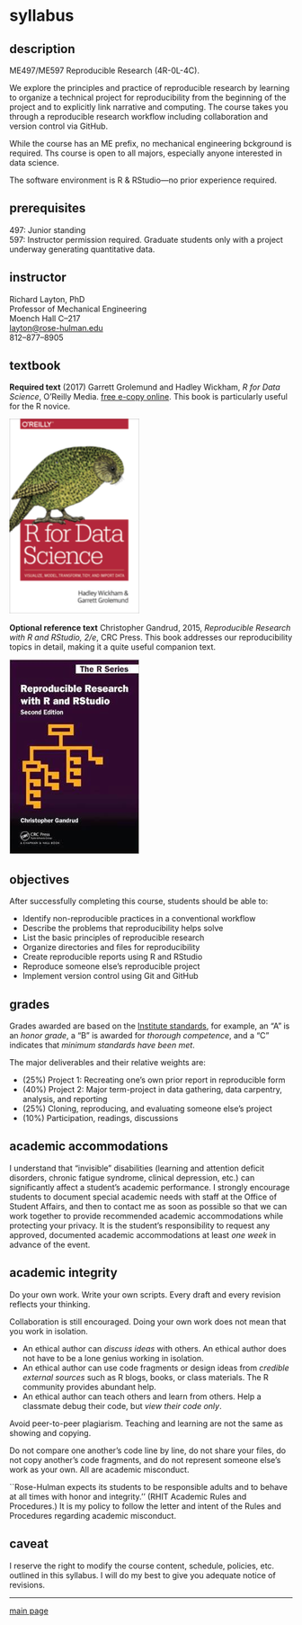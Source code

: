 
# syllabus

## description

ME497/ME597 Reproducible Research (4R-0L-4C).

We explore the principles and practice of reproducible research by
learning to organize a technical project for reproducibility from the
beginning of the project and to explicitly link narrative and computing.
The course takes you through a reproducible research workflow including
collaboration and version control via GitHub.

While the course has an ME prefix, no mechanical engineering bckground
is required. Ths course is open to all majors, especially anyone
interested in data science.

The software environment is R & RStudio—no prior experience required.

## prerequisites

497: Junior standing  
597: Instructor permission required. Graduate students only with a
project underway generating quantitative data.

## instructor

Richard Layton, PhD  
Professor of Mechanical Engineering  
Moench Hall C–217  
<layton@rose-hulman.edu>  
812–877–8905

## textbook

**Required text** (2017) Garrett Grolemund and Hadley Wickham, *R for
Data Science*, O’Reilly Media. [free e-copy
online](http://r4ds.had.co.nz/). This book is particularly useful for
the R novice.

![](../resources/images/r-4-data-science-cover.png)

**Optional reference text** Christopher Gandrud, 2015, *Reproducible
Research with R and RStudio, 2/e*, CRC Press. This book addresses our
reproducibility topics in detail, making it a quite useful companion
text.

![](../resources/images/gandrud-cover.jpg)

## objectives

After successfully completing this course, students should be able to:

  - Identify non-reproducible practices in a conventional workflow
  - Describe the problems that reproducibility helps solve
  - List the basic principles of reproducible research
  - Organize directories and files for reproducibility
  - Create reproducible reports using R and RStudio
  - Reproduce someone else’s reproducible project
  - Implement version control using Git and GitHub

## grades

Grades awarded are based on the [Institute
standards](http://www.rose-hulman.edu/offices-services/registrar/rules-procedures/grades.aspx),
for example, an “A” is an *honor grade*, a “B” is awarded for *thorough
competence*, and a “C” indicates that *minimum standards have been met*.

The major deliverables and their relative weights are:

  - (25%) Project 1: Recreating one’s own prior report in reproducible
    form
  - (40%) Project 2: Major term-project in data gathering, data
    carpentry, analysis, and reporting
  - (25%) Cloning, reproducing, and evaluating someone else’s project
  - (10%) Participation, readings, discussions

## academic accommodations

I understand that “invisible” disabilities (learning and attention
deficit disorders, chronic fatigue syndrome, clinical depression, etc.)
can significantly affect a student’s academic performance. I strongly
encourage students to document special academic needs with staff at the
Office of Student Affairs, and then to contact me as soon as possible so
that we can work together to provide recommended academic accommodations
while protecting your privacy. It is the student’s responsibility to
request any approved, documented academic accommodations at least *one
week* in advance of the event.

## academic integrity

Do your own work. Write your own scripts. Every draft and every revision
reflects your thinking.

Collaboration is still encouraged. Doing your own work does not mean
that you work in isolation.

  - An ethical author can *discuss ideas* with others. An ethical author
    does not have to be a lone genius working in isolation.
  - An ethical author can use code fragments or design ideas from
    *credible external sources* such as R blogs, books, or class
    materials. The R community provides abundant help.
  - An ethical author can teach others and learn from others. Help a
    classmate debug their code, but *view their code only*.

Avoid peer-to-peer plagiarism. Teaching and learning are not the same as
showing and copying.

Do not compare one another’s code line by line, do not share your files,
do not copy another’s code fragments, and do not represent someone
else’s work as your own. All are academic misconduct.

\`\`Rose-Hulman expects its students to be responsible adults and to
behave at all times with honor and integrity.’’ (RHIT Academic Rules and
Procedures.) It is my policy to follow the letter and intent of the
Rules and Procedures regarding academic misconduct.

## caveat

I reserve the right to modify the course content, schedule, policies,
etc. outlined in this syllabus. I will do my best to give you adequate
notice of revisions.

-----

[main page](../README.md)
